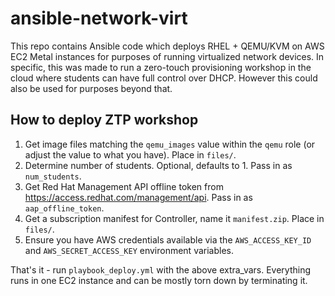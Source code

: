 # ansible-network-virt

This repo contains Ansible code which deploys RHEL + QEMU/KVM on AWS EC2 Metal instances for purposes of running virtualized network devices. In specific, this was made to run a zero-touch provisioning workshop in the cloud where students can have full control over DHCP. However this could also be used for purposes beyond that.

## How to deploy ZTP workshop
1. Get image files matching the `qemu_images` value within the `qemu` role (or adjust the value to what you have). Place in `files/`.
2. Determine number of students. Optional, defaults to 1. Pass in as `num_students`.
3. Get Red Hat Management API offline token from https://access.redhat.com/management/api. Pass in as `aap_offline_token`.
4. Get a subscription manifest for Controller, name it `manifest.zip`. Place in `files/`.
5. Ensure you have AWS credentials available via the `AWS_ACCESS_KEY_ID` and `AWS_SECRET_ACCESS_KEY` environment variables.

That's it - run `playbook_deploy.yml` with the above extra_vars. Everything runs in one EC2 instance and can be mostly torn down by terminating it.
